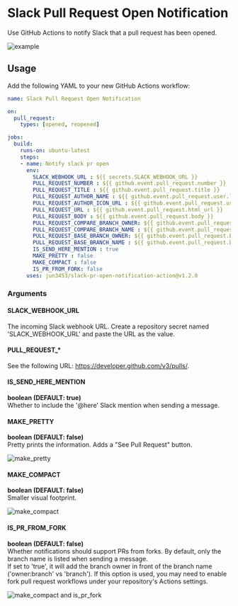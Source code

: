 # Slack Pull Request Open Notification
Use GitHub Actions to notify Slack that a pull request has been opened.

![example](https://raw.githubusercontent.com/jun3453/slack-pr-open-notification-action/images/example.png)

## Usage
Add the following YAML to your new GitHub Actions workflow:

```yaml
name: Slack Pull Request Open Notification

on:
  pull_request:
    types: [opened, reopened]

jobs:
  build:
    runs-on: ubuntu-latest
    steps:
    - name: Notify slack pr open
      env: 
        SLACK_WEBHOOK_URL : ${{ secrets.SLACK_WEBHOOK_URL }}
        PULL_REQUEST_NUMBER : ${{ github.event.pull_request.number }}
        PULL_REQUEST_TITLE : ${{ github.event.pull_request.title }}
        PULL_REQUEST_AUTHOR_NAME : ${{ github.event.pull_request.user.login }}
        PULL_REQUEST_AUTHOR_ICON_URL : ${{ github.event.pull_request.user.avatar_url }}
        PULL_REQUEST_URL : ${{ github.event.pull_request.html_url }}
        PULL_REQUEST_BODY : ${{ github.event.pull_request.body }}
        PULL_REQUEST_COMPARE_BRANCH_OWNER: ${{ github.event.pull_request.head.repo.owner.login }}
        PULL_REQUEST_COMPARE_BRANCH_NAME : ${{ github.event.pull_request.head.ref }}
        PULL_REQUEST_BASE_BRANCH_OWNER: ${{ github.event.pull_request.base.repo.owner.login }}
        PULL_REQUEST_BASE_BRANCH_NAME : ${{ github.event.pull_request.base.ref }}
        IS_SEND_HERE_MENTION : true
        MAKE_PRETTY : false
        MAKE_COMPACT : false
        IS_PR_FROM_FORK: false
      uses: jun3453/slack-pr-open-notification-action@v1.2.0
```

### Arguments
#### SLACK_WEBHOOK_URL
The incoming Slack webhook URL. Create a repository secret named 'SLACK_WEBHOOK_URL' and paste the URL as the value.

#### PULL_REQUEST_*
See the following URL: https://developer.github.com/v3/pulls/.

#### IS_SEND_HERE_MENTION
**boolean (DEFAULT: true)**  
Whether to include the '@here' Slack mention when sending a message.

#### MAKE_PRETTY
**boolean (DEFAULT: false)**  
Pretty prints the information. Adds a "See Pull Request" button.

![make_pretty](https://raw.githubusercontent.com/jun3453/slack-pr-open-notification-action/images/make_pretty.png)

#### MAKE_COMPACT
**boolean (DEFAULT: false)**  
Smaller visual footprint.

![make_compact](https://raw.githubusercontent.com/jun3453/slack-pr-open-notification-action/images/make_compact.png)

#### IS_PR_FROM_FORK
**boolean (DEFAULT: false)**  
Whether notifications should support PRs from forks. By default, only the branch name is listed when sending a message.  
If set to 'true', it will add the branch owner in front of the branch name ('owner:branch' vs 'branch'). If this option is used, you may need to enable fork pull request workflows under your repository's Actions settings.

![make_compact and is_pr_fork](https://raw.githubusercontent.com/jun3453/slack-pr-open-notification-action/images/make_compact_fork.png)
